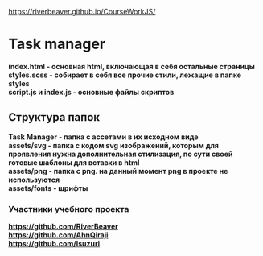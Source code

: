 https://riverbeaver.github.io/CourseWorkJS/

# Task manager
<strong>
index.html - основная html, включающая в себя остальные страницы<br>
styles.scss - собирает в себя все прочие стили, лежащие в папке styles<br>
script.js и index.js - основные файлы скриптов<br>

  
  
  
## Структура папок
  
Task Manager - папка с ассетами в их исходном виде<br>
assets/svg - папка с кодом svg изображений, которым для проявления нужна дополнительная стилизация, по сути своей готовые шаблоны для вставки в html<br>
assets/png - папка с png. на данный момент png в проекте не используются<br>
assets/fonts - шрифты<br>

  
  
  
### Участники учебного проекта
 
https://github.com/RiverBeaver<br>
https://github.com/AhnQiraji<br>
https://github.com/Isuzuri<br>
